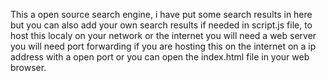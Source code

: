 This a open source search engine, i have put some search results in here but you can also add your own search results if needed in script.js file,
to host this localy on your network or the internet you will need a web server you will need port forwarding if you are hosting this on the internet on a ip address with a open port or you can open the index.html file in your web browser.
